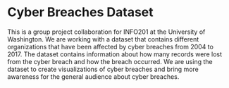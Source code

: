 # Cyber Breaches Dataset

This is a group project collaboration for INFO201 at the University of Washington. We are working with a dataset that contains different organizations that have been affected by cyber breaches from 2004 to 2017. The dataset contains information about how many records were lost from the cyber breach and how the breach occurred. We are using the dataset to create visualizations of cyber breaches and bring more awareness for the general audience about cyber breaches.
